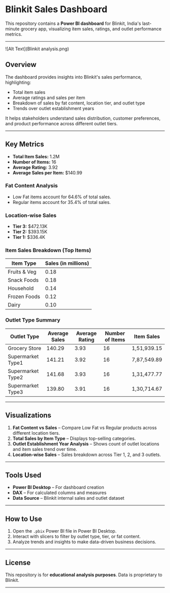 # Blinkit Sales Dashboard

This repository contains a **Power BI dashboard** for Blinkit, India's last-minute grocery app, visualizing item sales, ratings, and outlet performance metrics.

---
![Alt Text](Blinkit analysis.png)
## Overview

The dashboard provides insights into Blinkit's sales performance, highlighting:

- Total item sales
- Average ratings and sales per item
- Breakdown of sales by fat content, location tier, and outlet type
- Trends over outlet establishment years

It helps stakeholders understand sales distribution, customer preferences, and product performance across different outlet tiers.

---

## Key Metrics

- **Total Item Sales:** 1.2M  
- **Number of Items:** 16  
- **Average Rating:** 3.92  
- **Average Sales per Item:** $140.99  

### Fat Content Analysis
- Low Fat items account for 64.6% of total sales.
- Regular items account for 35.4% of total sales.

### Location-wise Sales
- **Tier 3:** $472.13K  
- **Tier 2:** $393.15K  
- **Tier 1:** $336.4K  

### Item Sales Breakdown (Top Items)
| Item Type       | Sales (in millions) |
|-----------------|------------------|
| Fruits & Veg    | 0.18             |
| Snack Foods     | 0.18             |
| Household       | 0.14             |
| Frozen Foods    | 0.12             |
| Dairy           | 0.10             |

### Outlet Type Summary
| Outlet Type         | Average Sales | Average Rating | Number of Items | Item Sales |
|--------------------|---------------|----------------|----------------|------------|
| Grocery Store       | 140.29        | 3.93           | 16             | 1,51,939.15 |
| Supermarket Type1   | 141.21        | 3.92           | 16             | 7,87,549.89 |
| Supermarket Type2   | 141.68        | 3.93           | 16             | 1,31,477.77 |
| Supermarket Type3   | 139.80        | 3.91           | 16             | 1,30,714.67 |

---

## Visualizations

1. **Fat Content vs Sales** – Compare Low Fat vs Regular products across different location tiers.  
2. **Total Sales by Item Type** – Displays top-selling categories.  
3. **Outlet Establishment Year Analysis** – Shows count of outlet locations and item sales trend over time.  
4. **Location-wise Sales** – Sales breakdown across Tier 1, 2, and 3 outlets.

---

## Tools Used

- **Power BI Desktop** – For dashboard creation  
- **DAX** – For calculated columns and measures  
- **Data Source** – Blinkit internal sales and outlet dataset  

---

## How to Use

1. Open the `.pbix` Power BI file in Power BI Desktop.  
2. Interact with slicers to filter by outlet type, tier, or fat content.  
3. Analyze trends and insights to make data-driven business decisions.  

---

## License

This repository is for **educational analysis purposes**. Data is proprietary to Blinkit.

---

